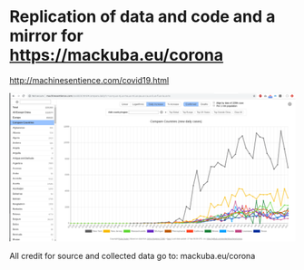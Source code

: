 # Replication of data and code and a mirror for https://mackuba.eu/corona

http://machinesentience.com/covid19.html

![Alt text](./screenshot.png?raw=true "screenshot of replica")

All credit for source and collected data go to: mackuba.eu/corona


